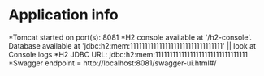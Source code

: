 # Application info
*Tomcat started on port(s): 8081
*H2 console available at '/h2-console'. Database available at 'jdbc:h2:mem:11111111111111111111111111111111' || look at Console logs
*H2 JDBC URL: jdbc:h2:mem:11111111111111111111111111111111
*Swagger endpoint = http://localhost:8081/swagger-ui.html#/
